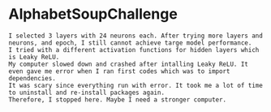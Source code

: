 # AlphabetSoupChallenge
    I selected 3 layers with 24 neurons each. After trying more layers and neurons, and epoch, I still cannot achieve targe model performance. 
    I tried with a different activation functions for hidden layers which is Leaky ReLU. 
    My computer slowed down and crashed after intalling Leaky ReLU. It even gave me error when I ran first codes which was to import dependencies.
    It was scary since everything run with error. It took me a lot of time to uninstall and re-install packages again.
    Therefore, I stopped here. Maybe I need a stronger computer.
